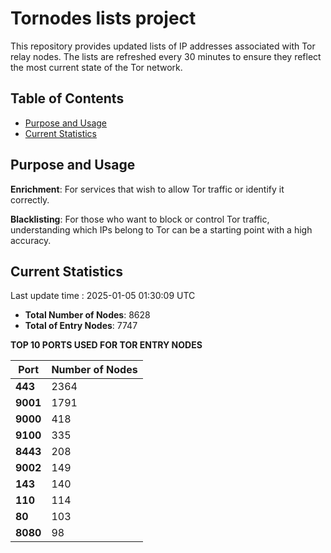 # Tornodes lists project

This repository provides updated lists of IP addresses associated with Tor relay nodes. The lists are refreshed every 30 minutes to ensure they reflect the most current state of the Tor network.

## Table of Contents

- [Purpose and Usage](#purpose-and-usage)
- [Current Statistics](#current-statistics)


## Purpose and Usage

**Enrichment**: For services that wish to allow Tor traffic or identify it correctly.

**Blacklisting**: For those who want to block or control Tor traffic, understanding which IPs belong to Tor can be a starting point with a high accuracy.

## Current Statistics

Last update time : 2025-01-05 01:30:09 UTC

- **Total Number of Nodes**: 8628
- **Total of Entry Nodes**: 7747

**TOP 10 PORTS USED FOR TOR ENTRY NODES**

| **Port** | **Number of Nodes** |
|------|-----------------|
| **443**   | 2364  |
| **9001**   | 1791  |
| **9000**   | 418  |
| **9100**   | 335  |
| **8443**   | 208  |
| **9002**   | 149  |
| **143**   | 140  |
| **110**   | 114  |
| **80**   | 103  |
| **8080**   | 98  |

